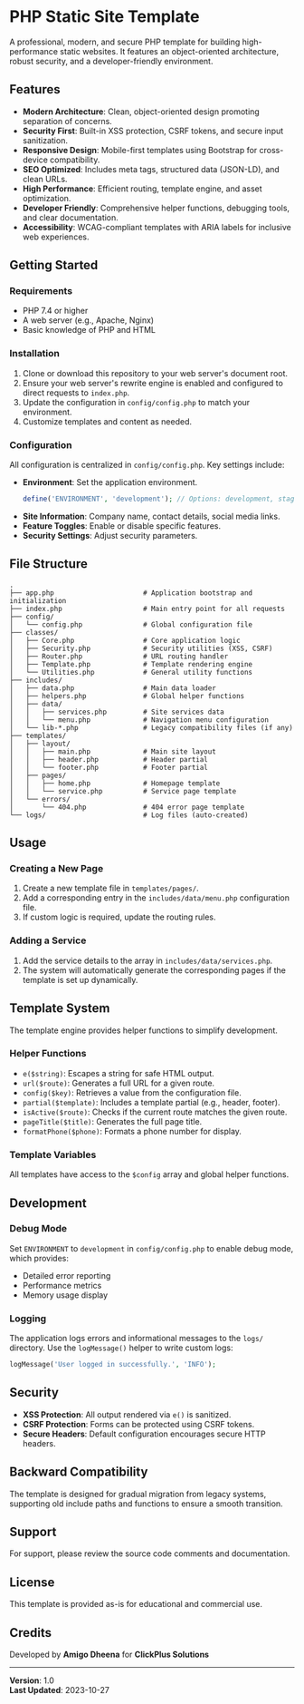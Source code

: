 # PHP Static Site Template

A professional, modern, and secure PHP template for building high-performance static websites. It features an object-oriented architecture, robust security, and a developer-friendly environment.

## Features

- **Modern Architecture**: Clean, object-oriented design promoting separation of concerns.
- **Security First**: Built-in XSS protection, CSRF tokens, and secure input sanitization.
- **Responsive Design**: Mobile-first templates using Bootstrap for cross-device compatibility.
- **SEO Optimized**: Includes meta tags, structured data (JSON-LD), and clean URLs.
- **High Performance**: Efficient routing, template engine, and asset optimization.
- **Developer Friendly**: Comprehensive helper functions, debugging tools, and clear documentation.
- **Accessibility**: WCAG-compliant templates with ARIA labels for inclusive web experiences.

## Getting Started

### Requirements

- PHP 7.4 or higher
- A web server (e.g., Apache, Nginx)
- Basic knowledge of PHP and HTML

### Installation

1.  Clone or download this repository to your web server's document root.
2.  Ensure your web server's rewrite engine is enabled and configured to direct requests to `index.php`.
3.  Update the configuration in `config/config.php` to match your environment.
4.  Customize templates and content as needed.

### Configuration

All configuration is centralized in `config/config.php`. Key settings include:

- **Environment**: Set the application environment.
  ```php
  define('ENVIRONMENT', 'development'); // Options: development, staging, production
  ```
- **Site Information**: Company name, contact details, social media links.
- **Feature Toggles**: Enable or disable specific features.
- **Security Settings**: Adjust security parameters.

## File Structure

```
.
├── app.php                      # Application bootstrap and initialization
├── index.php                    # Main entry point for all requests
├── config/
│   └── config.php               # Global configuration file
├── classes/
│   ├── Core.php                 # Core application logic
│   ├── Security.php             # Security utilities (XSS, CSRF)
│   ├── Router.php               # URL routing handler
│   ├── Template.php             # Template rendering engine
│   └── Utilities.php            # General utility functions
├── includes/
│   ├── data.php                 # Main data loader
│   ├── helpers.php              # Global helper functions
│   ├── data/
│   │   ├── services.php         # Site services data
│   │   └── menu.php             # Navigation menu configuration
│   └── lib-*.php                # Legacy compatibility files (if any)
├── templates/
│   ├── layout/
│   │   ├── main.php             # Main site layout
│   │   ├── header.php           # Header partial
│   │   └── footer.php           # Footer partial
│   ├── pages/
│   │   ├── home.php             # Homepage template
│   │   └── service.php          # Service page template
│   └── errors/
│       └── 404.php              # 404 error page template
└── logs/                        # Log files (auto-created)
```

## Usage

### Creating a New Page

1.  Create a new template file in `templates/pages/`.
2.  Add a corresponding entry in the `includes/data/menu.php` configuration file.
3.  If custom logic is required, update the routing rules.

### Adding a Service

1.  Add the service details to the array in `includes/data/services.php`.
2.  The system will automatically generate the corresponding pages if the template is set up dynamically.

## Template System

The template engine provides helper functions to simplify development.

### Helper Functions

- `e($string)`: Escapes a string for safe HTML output.
- `url($route)`: Generates a full URL for a given route.
- `config($key)`: Retrieves a value from the configuration file.
- `partial($template)`: Includes a template partial (e.g., header, footer).
- `isActive($route)`: Checks if the current route matches the given route.
- `pageTitle($title)`: Generates the full page title.
- `formatPhone($phone)`: Formats a phone number for display.

### Template Variables

All templates have access to the `$config` array and global helper functions.

## Development

### Debug Mode

Set `ENVIRONMENT` to `development` in `config/config.php` to enable debug mode, which provides:

- Detailed error reporting
- Performance metrics
- Memory usage display

### Logging

The application logs errors and informational messages to the `logs/` directory. Use the `logMessage()` helper to write custom logs:

```php
logMessage('User logged in successfully.', 'INFO');
```

## Security

- **XSS Protection**: All output rendered via `e()` is sanitized.
- **CSRF Protection**: Forms can be protected using CSRF tokens.
- **Secure Headers**: Default configuration encourages secure HTTP headers.

## Backward Compatibility

The template is designed for gradual migration from legacy systems, supporting old include paths and functions to ensure a smooth transition.

## Support

For support, please review the source code comments and documentation.

## License

This template is provided as-is for educational and commercial use.

## Credits

Developed by **Amigo Dheena** for **ClickPlus Solutions**

---

**Version**: 1.0  
**Last Updated**: 2023-10-27